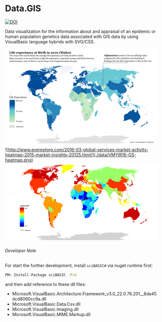 # Data.GIS

[![DOI](https://zenodo.org/badge/DOI/10.5281/zenodo.160130.svg)](https://doi.org/10.5281/zenodo.160130)

Data visualization for the information about and appraisal of an epidemic or human population genetics data associated with GIS data by using VisualBasic language hybrids with SVG/CSS.

![](./etc.png)
![http://www.everestgrp.com/2016-03-global-services-market-activity-heatmap-2015-market-insights-20125.html/](./data/VMYIR16-GS-heatmap.png)
![](./data/API_SP.DYN.LE00.MA.IN_DS2.rendering%3Blevels%3D20%2Cmap.Name%3DJet.png)

###### Developer Note

For start the further development, install ``sciBASIC#`` via nuget runtime first:

```bash
PM> Install-Package sciBASIC -Pre
```

and then add reference to these dll files:

+ Microsoft.VisualBasic.Architecture.Framework_v3.0_22.0.76.201__8da45dcd8060cc9a.dll
+ Microsoft.VisualBasic.Data.Csv.dll
+ Microsoft.VisualBasic.Imaging.dll
+ Microsoft.VisualBasic.MIME.Markup.dll
